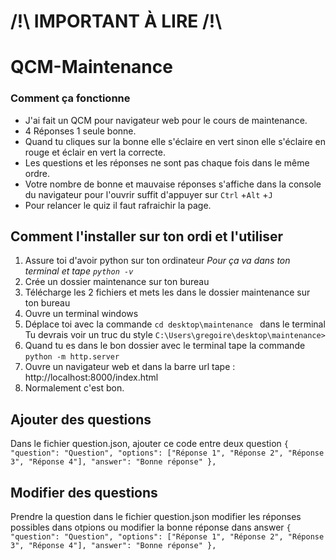 # /!\ IMPORTANT À LIRE /!\
# QCM-Maintenance
### Comment ça fonctionne 
* J'ai fait un QCM pour navigateur web pour le cours de maintenance.
* 4 Réponses 1 seule bonne.
* Quand tu cliques sur la bonne elle s'éclaire en vert sinon elle s'éclaire en rouge et éclair en vert la correcte.
* Les questions et les réponses ne sont pas chaque fois dans le même ordre. 
* Votre nombre de bonne et mauvaise réponses s'affiche dans la console du navigateur pour l'ouvrir suffit d'appuyer sur `Ctrl` +`Alt` +`J`
* Pour relancer le quiz il faut rafraichir la page.


## Comment l'installer sur ton ordi et l'utiliser
1) Assure toi d'avoir python sur ton ordinateur _Pour ça va dans ton terminal et tape `python -v`_
2) Crée un dossier maintenance sur ton bureau
3) Télécharge les 2 fichiers et mets les dans le dossier maintenance sur ton bureau
4) Ouvre un terminal windows
5)  Déplace toi avec la commande `cd desktop\maintenance `  dans le terminal 
   Tu devrais voir un truc du style `C:\Users\gregoire\desktop\maintenance>` 
6) Quand tu es dans le bon dossier avec le terminal tape la commande `python -m http.server` 
7) Ouvre un navigateur web et dans la barre url tape : http://localhost:8000/index.html
8) Normalement c'est bon.


## Ajouter des questions 
Dans le fichier question.json, ajouter ce code entre deux question
 `{
                "question": "Question",
                "options": ["Réponse 1", "Réponse 2", "Réponse 3", "Réponse 4"],
                "answer": "Bonne réponse"
 }, `

 
## Modifier des questions
Prendre la question dans le fichier question.json 
modifier les réponses possibles dans otpions ou modifier la bonne réponse dans answer
 `{
                "question": "Question",
                "options": ["Réponse 1", "Réponse 2", "Réponse 3", "Réponse 4"],
                "answer": "Bonne réponse"
 }, `
